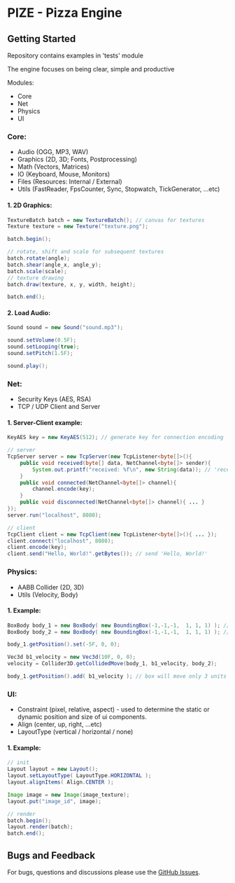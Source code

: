# PIZE - Pizza Engine 

## Getting Started
Repository contains examples in 'tests' module

The engine focuses on being clear, simple and productive

Modules:
* Core
* Net
* Physics
* UI

### Core:
* Audio (OGG, MP3, WAV)
* Graphics (2D, 3D; Fonts, Postprocessing)
* Math (Vectors, Matrices)
* IO (Keyboard, Mouse, Monitors)
* Files (Resources: Internal / External)
* Utils (FastReader, FpsCounter, Sync, Stopwatch, TickGenerator, ...etc)

#### 1. 2D Graphics:
``` java
TextureBatch batch = new TextureBatch(); // canvas for textures
Texture texture = new Texture("texture.png");

batch.begin();

// rotate, shift and scale for subsequent textures
batch.rotate(angle);
batch.shear(angle_x, angle_y);
batch.scale(scale);
// texture drawing
batch.draw(texture, x, y, width, height);

batch.end();
```

#### 2. Load Audio:
``` java
Sound sound = new Sound("sound.mp3");

sound.setVolume(0.5F);
sound.setLooping(true);
sound.setPitch(1.5F);

sound.play();
```

### Net:
* Security Keys (AES, RSA)
* TCP / UDP Client and Server

#### 1. Server-Client example:
``` java
KeyAES key = new KeyAES(512); // generate key for connection encoding

// server
TcpServer server = new TcpServer(new TcpListener<byte[]>(){
    public void received(byte[] data, NetChannel<byte[]> sender){
        System.out.printf("received: %f\n", new String(data)); // 'received: Hello, World!'
    }
    public void connected(NetChannel<byte[]> channel){
        channel.encode(key);
    }
    public void disconnected(NetChannel<byte[]> channel){ ... }
});
server.run("localhost", 8080);

// client
TcpClient client = new TcpClient(new TcpListener<byte[]>(){ ... });
client.connect("localhost", 8080);
client.encode(key);
client.send("Hello, World!".getBytes()); // send 'Hello, World!'
```

### Physics:
* AABB Collider (2D, 3D)
* Utils (Velocity, Body)

#### 1. Example:
``` java
BoxBody body_1 = new BoxBody( new BoundingBox(-1,-1,-1,  1, 1, 1) ); // 2x2x2 box
BoxBody body_2 = new BoxBody( new BoundingBox(-1,-1,-1,  1, 1, 1) ); // another box

body_1.getPosition().set(-5F, 0, 0);

Vec3d b1_velocity = new Vec3d(10F, 0, 0);
velocity = Collider3D.getCollidedMove(body_1, b1_velocity, body_2);

body_1.getPosition().add( b1_velocity ); // box will move only 3 units
```

### UI:
* Constraint (pixel, relative, aspect) - used to determine the static or dynamic position and size of ui components.
* Align (center, up, right, ...etc)
* LayoutType (vertical / horizontal / none)

#### 1. Example:
``` java
// init
Layout layout = new Layout();
layout.setLayoutType( LayoutType.HORIZONTAL );
layout.alignItems( Align.CENTER );

Image image = new Image(image_texture);
layout.put("image_id", image);

// render
batch.begin();
layout.render(batch);
batch.end();
```

## Bugs and Feedback
For bugs, questions and discussions please use the [GitHub Issues](https://github.com/GeneralPashon/Pizza-Engine/issues).
